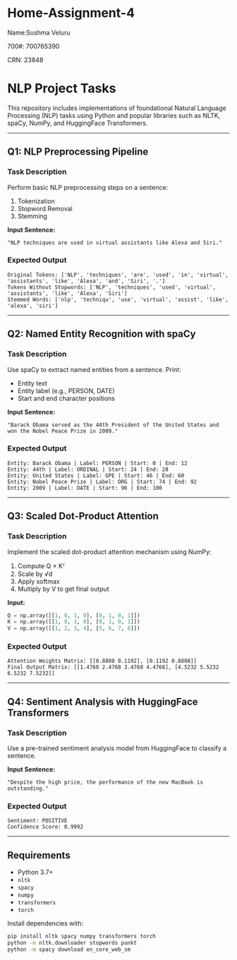 # Home-Assignment-4

Name:Sushma Veluru

700#: 700765390

CRN: 23848

# NLP Project Tasks

This repository includes implementations of foundational Natural Language Processing (NLP) tasks using Python and popular libraries such as NLTK, spaCy, NumPy, and HuggingFace Transformers.

---

## Q1: NLP Preprocessing Pipeline

### Task Description
Perform basic NLP preprocessing steps on a sentence:
1. Tokenization
2. Stopword Removal
3. Stemming

**Input Sentence:**
```
"NLP techniques are used in virtual assistants like Alexa and Siri."
```

### Expected Output
```
Original Tokens: ['NLP', 'techniques', 'are', 'used', 'in', 'virtual', 'assistants', 'like', 'Alexa', 'and', 'Siri', '.']
Tokens Without Stopwords: ['NLP', 'techniques', 'used', 'virtual', 'assistants', 'like', 'Alexa', 'Siri']
Stemmed Words: ['nlp', 'techniqu', 'use', 'virtual', 'assist', 'like', 'alexa', 'siri']
```

---

## Q2: Named Entity Recognition with spaCy

### Task Description
Use spaCy to extract named entities from a sentence. Print:
- Entity text
- Entity label (e.g., PERSON, DATE)
- Start and end character positions

**Input Sentence:**
```
"Barack Obama served as the 44th President of the United States and won the Nobel Peace Prize in 2009."
```

### Expected Output
```
Entity: Barack Obama | Label: PERSON | Start: 0 | End: 12
Entity: 44th | Label: ORDINAL | Start: 24 | End: 28
Entity: United States | Label: GPE | Start: 46 | End: 60
Entity: Nobel Peace Prize | Label: ORG | Start: 74 | End: 92
Entity: 2009 | Label: DATE | Start: 96 | End: 100
```

---

## Q3: Scaled Dot-Product Attention

### Task Description
Implement the scaled dot-product attention mechanism using NumPy:
1. Compute Q × Kᵀ
2. Scale by √d
3. Apply softmax
4. Multiply by V to get final output

**Input:**
```python
Q = np.array([[1, 0, 1, 0], [0, 1, 0, 1]])
K = np.array([[1, 0, 1, 0], [0, 1, 0, 1]])
V = np.array([[1, 2, 3, 4], [5, 6, 7, 8]])
```

### Expected Output
```
Attention Weights Matrix: [[0.8808 0.1192], [0.1192 0.8808]]
Final Output Matrix: [[1.4768 2.4768 3.4768 4.4768], [4.5232 5.5232 6.5232 7.5232]]
```

---

## Q4: Sentiment Analysis with HuggingFace Transformers

### Task Description
Use a pre-trained sentiment analysis model from HuggingFace to classify a sentence.

**Input Sentence:**
```
"Despite the high price, the performance of the new MacBook is outstanding."
```

### Expected Output
```
Sentiment: POSITIVE
Confidence Score: 0.9992
```

---

## Requirements
- Python 3.7+
- `nltk`
- `spacy`
- `numpy`
- `transformers`
- `torch`

Install dependencies with:
```bash
pip install nltk spacy numpy transformers torch
python -m nltk.downloader stopwords punkt
python -m spacy download en_core_web_sm



